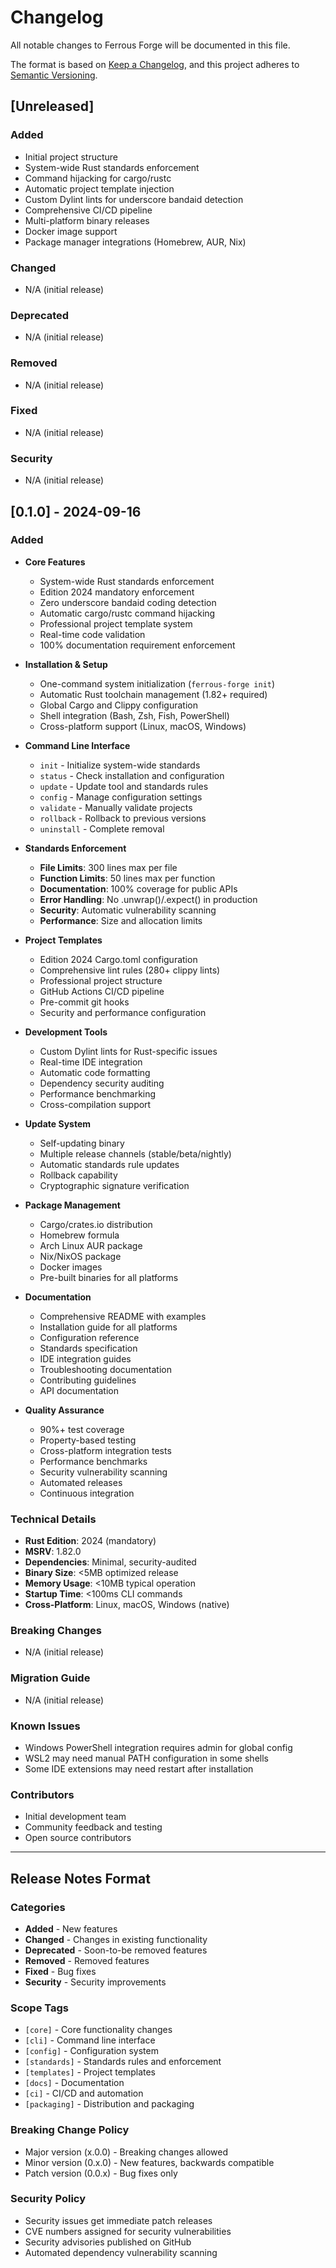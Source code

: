 # Changelog

All notable changes to Ferrous Forge will be documented in this file.

The format is based on [Keep a Changelog](https://keepachangelog.com/en/1.0.0/),
and this project adheres to [Semantic Versioning](https://semver.org/spec/v2.0.0.html).

## [Unreleased]

### Added
- Initial project structure
- System-wide Rust standards enforcement
- Command hijacking for cargo/rustc
- Automatic project template injection
- Custom Dylint lints for underscore bandaid detection
- Comprehensive CI/CD pipeline
- Multi-platform binary releases
- Docker image support
- Package manager integrations (Homebrew, AUR, Nix)

### Changed
- N/A (initial release)

### Deprecated
- N/A (initial release)

### Removed
- N/A (initial release)

### Fixed
- N/A (initial release)

### Security
- N/A (initial release)

## [0.1.0] - 2024-09-16

### Added
- **Core Features**
  - System-wide Rust standards enforcement
  - Edition 2024 mandatory enforcement
  - Zero underscore bandaid coding detection
  - Automatic cargo/rustc command hijacking
  - Professional project template system
  - Real-time code validation
  - 100% documentation requirement enforcement

- **Installation & Setup**
  - One-command system initialization (`ferrous-forge init`)
  - Automatic Rust toolchain management (1.82+ required)
  - Global Cargo and Clippy configuration
  - Shell integration (Bash, Zsh, Fish, PowerShell)
  - Cross-platform support (Linux, macOS, Windows)

- **Command Line Interface**
  - `init` - Initialize system-wide standards
  - `status` - Check installation and configuration
  - `update` - Update tool and standards rules
  - `config` - Manage configuration settings
  - `validate` - Manually validate projects
  - `rollback` - Rollback to previous versions
  - `uninstall` - Complete removal

- **Standards Enforcement**
  - **File Limits**: 300 lines max per file
  - **Function Limits**: 50 lines max per function  
  - **Documentation**: 100% coverage for public APIs
  - **Error Handling**: No .unwrap()/.expect() in production
  - **Security**: Automatic vulnerability scanning
  - **Performance**: Size and allocation limits

- **Project Templates**
  - Edition 2024 Cargo.toml configuration
  - Comprehensive lint rules (280+ clippy lints)
  - Professional project structure
  - GitHub Actions CI/CD pipeline
  - Pre-commit git hooks
  - Security and performance configuration

- **Development Tools**
  - Custom Dylint lints for Rust-specific issues
  - Real-time IDE integration
  - Automatic code formatting
  - Dependency security auditing
  - Performance benchmarking
  - Cross-compilation support

- **Update System**
  - Self-updating binary
  - Multiple release channels (stable/beta/nightly)
  - Automatic standards rule updates
  - Rollback capability
  - Cryptographic signature verification

- **Package Management**
  - Cargo/crates.io distribution
  - Homebrew formula
  - Arch Linux AUR package
  - Nix/NixOS package
  - Docker images
  - Pre-built binaries for all platforms

- **Documentation**
  - Comprehensive README with examples
  - Installation guide for all platforms
  - Configuration reference
  - Standards specification
  - IDE integration guides
  - Troubleshooting documentation
  - Contributing guidelines
  - API documentation

- **Quality Assurance**
  - 90%+ test coverage
  - Property-based testing
  - Cross-platform integration tests
  - Performance benchmarks
  - Security vulnerability scanning
  - Automated releases
  - Continuous integration

### Technical Details

- **Rust Edition**: 2024 (mandatory)
- **MSRV**: 1.82.0
- **Dependencies**: Minimal, security-audited
- **Binary Size**: <5MB optimized release
- **Memory Usage**: <10MB typical operation
- **Startup Time**: <100ms CLI commands
- **Cross-Platform**: Linux, macOS, Windows (native)

### Breaking Changes
- N/A (initial release)

### Migration Guide
- N/A (initial release)

### Known Issues
- Windows PowerShell integration requires admin for global config
- WSL2 may need manual PATH configuration in some shells
- Some IDE extensions may need restart after installation

### Contributors
- Initial development team
- Community feedback and testing
- Open source contributors

---

## Release Notes Format

### Categories
- **Added** - New features
- **Changed** - Changes in existing functionality  
- **Deprecated** - Soon-to-be removed features
- **Removed** - Removed features
- **Fixed** - Bug fixes
- **Security** - Security improvements

### Scope Tags
- `[core]` - Core functionality changes
- `[cli]` - Command line interface
- `[config]` - Configuration system
- `[standards]` - Standards rules and enforcement
- `[templates]` - Project templates
- `[docs]` - Documentation
- `[ci]` - CI/CD and automation
- `[packaging]` - Distribution and packaging

### Breaking Change Policy
- Major version (x.0.0) - Breaking changes allowed
- Minor version (0.x.0) - New features, backwards compatible  
- Patch version (0.0.x) - Bug fixes only

### Security Policy
- Security issues get immediate patch releases
- CVE numbers assigned for security vulnerabilities
- Security advisories published on GitHub
- Automated dependency vulnerability scanning